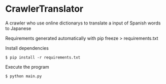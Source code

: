 # CrawlerTranslator
A crawler who use online dictionarys to translate a input of Spanish words to Japanese

Requirements generated automatically with pip freeze > requirements.txt

Install dependencies

```$ pip install -r requirements.txt```

Execute the program

```$ python main.py```
